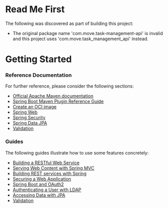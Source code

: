# Read Me First
The following was discovered as part of building this project:

* The original package name 'com.move.task-management-api' is invalid and this project uses 'com.move.task_management_api' instead.

# Getting Started

### Reference Documentation
For further reference, please consider the following sections:

* [Official Apache Maven documentation](https://maven.apache.org/guides/index.html)
* [Spring Boot Maven Plugin Reference Guide](https://docs.spring.io/spring-boot/docs/3.2.7-SNAPSHOT/maven-plugin/reference/html/)
* [Create an OCI image](https://docs.spring.io/spring-boot/docs/3.2.7-SNAPSHOT/maven-plugin/reference/html/#build-image)
* [Spring Web](https://docs.spring.io/spring-boot/docs/3.2.7-SNAPSHOT/reference/htmlsingle/index.html#web)
* [Spring Security](https://docs.spring.io/spring-boot/docs/3.2.7-SNAPSHOT/reference/htmlsingle/index.html#web.security)
* [Spring Data JPA](https://docs.spring.io/spring-boot/docs/3.2.7-SNAPSHOT/reference/htmlsingle/index.html#data.sql.jpa-and-spring-data)
* [Validation](https://docs.spring.io/spring-boot/docs/3.2.7-SNAPSHOT/reference/htmlsingle/index.html#io.validation)

### Guides
The following guides illustrate how to use some features concretely:

* [Building a RESTful Web Service](https://spring.io/guides/gs/rest-service/)
* [Serving Web Content with Spring MVC](https://spring.io/guides/gs/serving-web-content/)
* [Building REST services with Spring](https://spring.io/guides/tutorials/rest/)
* [Securing a Web Application](https://spring.io/guides/gs/securing-web/)
* [Spring Boot and OAuth2](https://spring.io/guides/tutorials/spring-boot-oauth2/)
* [Authenticating a User with LDAP](https://spring.io/guides/gs/authenticating-ldap/)
* [Accessing Data with JPA](https://spring.io/guides/gs/accessing-data-jpa/)
* [Validation](https://spring.io/guides/gs/validating-form-input/)

